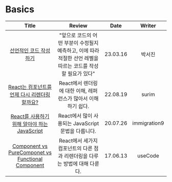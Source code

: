 # Basics

|                                                                                       Title                                                                                        |                                                    Review                                                    |   Date   |    Writer    |
| :--------------------------------------------------------------------------------------------------------------------------------------------------------------------------------: | :----------------------------------------------------------------------------------------------------------: | :------: | :----------: |
|                                      <a href="https://toss.tech/article/frontend-declarative-code" target="_blank">선언적인 코드 작성하기<a>                                       | "앞으로 코드의 어떤 부분이 수정될지 예측하고, 이에 따라 적절한 선언 레벨을 따르는 코드를 작성할 필요가 있다" | 23.03.16 |    박서진    |
|                                <a href="https://velog.io/@surim014/react-rerender" target="_blank">React는 컴포넌트를 언제 다시 리렌더링할까요?<a>                                 |                        React에서 렌더링에 대한 이해, 레퍼런스가 많아서 이해하기 쉽다.                        | 22.08.19 |    surim     |
|      <a href="https://immigration9.github.io/react,javascript/2020/07/26/javascript-to-know-for-react.html" target="_blank">React를 사용하기 위해 알아야 하는 JavaScript <a>       |                             React에서 많이 사용되는 JavaScript 문법을 다룹니다.                              | 20.07.26 | immigration9 |
| <a href="https://usecode.pw/react-%EC%9D%B4%ED%95%B4-%EA%B8%B0%EC%B4%88-class-vs-pure-vs-function-component/" target="_blank">Component vs PureComponet vs Functional Component<a> |                 React에서 세가지 컴포넌트의 다른 점과 리렌더링을 다루는 방법에 대해 다룬다.                  | 17.06.13 |   useCode    |
